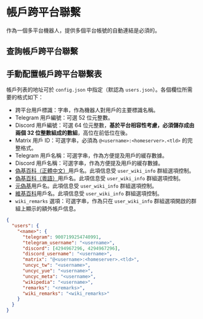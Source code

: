 # 帳戶跨平台聯繫
作為一個多平台機器人，提供多個平台帳號的自動連結是必須的。

## 查詢帳戶跨平台聯繫

## 手動配置帳戶跨平台聯繫表
帳戶列表的地址可於 `config.json` 中指定（默認為 `users.json`）。各個欄位所需要的格式如下：

- 跨平台用戶標識：字串，作為機器人對用戶的主要標識名稱。
- Telegram 用戶編號：可選 52 位元整數。
- Discord 用戶編號：可選 64 位元整數，**基於平台相容性考慮，必須儲存成由兩個 32 位整數組成的數組**，高位在前低位在後。
- Matrix 用戶 ID：可選字串，必須為 `@<username>:<homeserver>.<tld>` 的完整格式。
- Telegram 用戶名稱：可選字串，作為方便提及用戶的緩存數據。
- Discord 用戶名稱：可選字串，作為方便提及用戶的緩存數據。
- [偽基百科（正體中文）](https://uncyclopedia.hk)用戶名。此項信息受 `user_wiki_info` 群組選項控制。
- [偽基百科（粵語）](https://yue.uncyclopedia.hk)用戶名。此項信息受 `user_wiki_info` 群組選項控制。
- [元偽基](https://uncyclomedia.org)用戶名。此項信息受 `user_wiki_info` 群組選項控制。
- [維基百科](https://www.wikipedia.org)用戶名。此項信息受 `user_wiki_info` 群組選項控制。
- `wiki_remarks` 選項：可選字串，作為只在 `user_wiki_info` 群組選項開啟的群組上顯示的額外帳戶信息。

```json
{
  "users": {
    "<name>": {
      "telegram": 9007199254740991,
      "telegram_username": "<username>",
      "discord": [4294967296, 4294967296],
      "discord_username": "<username>",
      "matrix": "@<username>:<homeserver>.<tld>",
      "uncyc_tw": "<username>",
      "uncyc_yue": "<username>",
      "uncyc_meta": "<username>",
      "wikipedia": "<username>",
      "remarks": "<remarks>",
      "wiki_remarks": "<wiki_remarks>"
    }
  }
}
```
